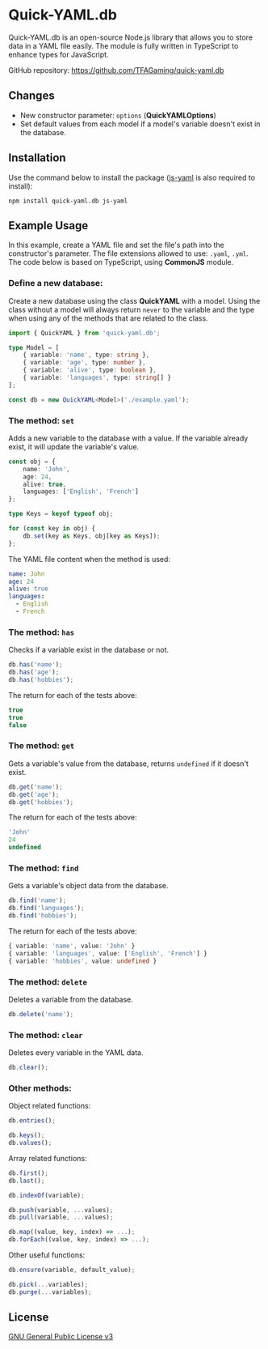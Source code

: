 # Quick-YAML.db
Quick-YAML.db is an open-source Node.js library that allows you to store data in a YAML file easily. The module is fully written in TypeScript to enhance types for JavaScript.

GitHub repository: https://github.com/TFAGaming/quick-yaml.db

## Changes
- New constructor parameter: `options` (**QuickYAMLOptions**)
- Set default values from each model if a model's variable doesn't exist in the database.

## Installation
Use the command below to install the package ([js-yaml](https://www.npmjs.com/package/js-yaml) is also required to install):

```
npm install quick-yaml.db js-yaml
```

## Example Usage
In this example, create a YAML file and set the file's path into the constructor's parameter. The file extensions allowed to use: `.yaml`, `.yml`. The code below is based on TypeScript, using **CommonJS** module.

### Define a new database:
Create a new database using the class **QuickYAML** with a model. Using the class without a model will always return `never` to the variable and the type when using any of the methods that are related to the class.

```ts
import { QuickYAML } from 'quick-yaml.db';

type Model = [
    { variable: 'name', type: string },
    { variable: 'age', type: number },
    { variable: 'alive', type: boolean },
    { variable: 'languages', type: string[] }
];

const db = new QuickYAML<Model>('./example.yaml');
```

### The method: `set`
Adds a new variable to the database with a value. If the variable already exist, it will update the variable's value.

```ts
const obj = {
    name: 'John',
    age: 24,
    alive: true,
    languages: ['English', 'French']
};

type Keys = keyof typeof obj;

for (const key in obj) {
    db.set(key as Keys, obj[key as Keys]);
};
```

The YAML file content when the method is used:

```yaml
name: John
age: 24
alive: true
languages:
  - English
  - French
```

### The method: `has`

Checks if a variable exist in the database or not.

```ts
db.has('name');
db.has('age');
db.has('hobbies');
```

The return for each of the tests above:

```ts
true
true
false
```

### The method: `get`

Gets a variable's value from the database, returns `undefined` if it doesn't exist.

```ts
db.get('name');
db.get('age');
db.get('hobbies');
```

The return for each of the tests above:

```ts
'John'
24
undefined
```

### The method: `find`

Gets a variable's object data from the database.

```ts
db.find('name');
db.find('languages');
db.find('hobbies');
```

The return for each of the tests above:

```ts
{ variable: 'name', value: 'John' }
{ variable: 'languages', value: ['English', 'French'] }
{ variable: 'hobbies', value: undefined }
```

### The method: `delete`

Deletes a variable from the database.

```ts
db.delete('name');
```

### The method: `clear`

Deletes every variable in the YAML data.

```ts
db.clear();
```

### Other methods:

Object related functions:
```ts
db.entries();

db.keys();
db.values();
```

Array related functions:

```ts
db.first();
db.last();

db.indexOf(variable);

db.push(variable, ...values);
db.pull(variable, ...values);

db.map((value, key, index) => ...);
db.forEach((value, key, index) => ...);
```

Other useful functions:
```ts
db.ensure(variable, default_value);

db.pick(...variables);
db.purge(...variables);
```

## License
[GNU General Public License v3](#license)